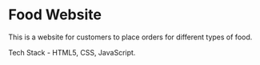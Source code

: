# Food Website

This is a website for customers to place orders for different types of food.

Tech Stack - HTML5, CSS, JavaScript.
